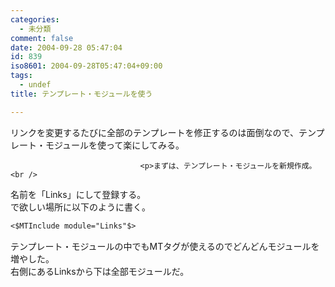 ```yaml
---
categories:
  - 未分類
comment: false
date: 2004-09-28 05:47:04
id: 839
iso8601: 2004-09-28T05:47:04+09:00
tags:
  - undef
title: テンプレート・モジュールを使う

---
```


<div class="entry-body">
                                 <p>リンクを変更するたびに全部のテンプレートを修正するのは面倒なので、テンプレート・モジュールを使って楽にしてみる。</p>
                              
                                 <p>まずは、テンプレート・モジュールを新規作成。<br />
名前を「Links」にして登録する。<br />
で欲しい場所に以下のように書く。</p>

```default
<$MTInclude module="Links"$>
```

<p>テンプレート・モジュールの中でもMTタグが使えるのでどんどんモジュールを増やした。<br />
右側にあるLinksから下は全部モジュールだ。</p>
                              </div>    	